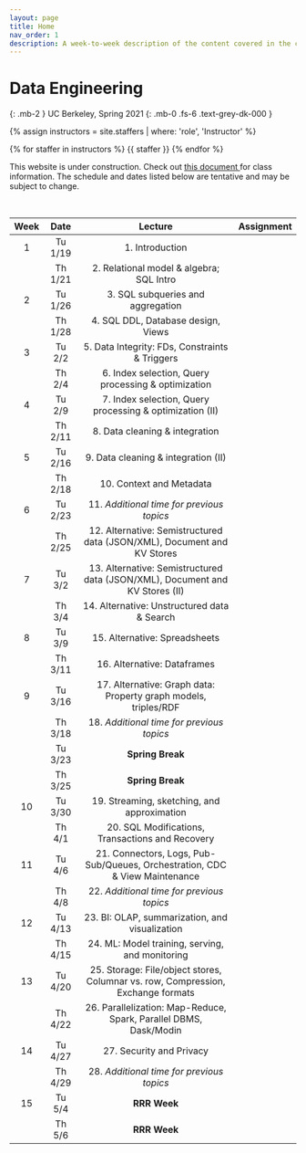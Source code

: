 ```yaml
---
layout: page
title: Home
nav_order: 1
description: A week-to-week description of the content covered in the course.
---
```


<link rel="stylesheet" href="css/index.css">

# Data Engineering
{: .mb-2 }
UC Berkeley, Spring 2021
{: .mb-0 .fs-6 .text-grey-dk-000 }

<div>

{% assign instructors = site.staffers | where: 'role', 'Instructor' %}
<div class="role">
  {% for staffer in instructors %}
  {{ staffer }}
  {% endfor %}

</div>

This website is under construction. Check out <a href="https://docs.google.com/document/d/1hXcZY9OKvAbHDMBZnjYBZ08KM8Sry6TsMEno0mJt5tI/edit"> this document </a> for class information. The schedule and dates listed below are tentative and may be subject to change.

</div>

<br>

| Week | Date | Lecture | Assignment |
| :--: | :--: | :--: | :--: |
| 1 | Tu 1/19 | 1. Introduction | |
| | Th 1/21 | 2. Relational model & algebra; SQL Intro | |
| 2 | Tu 1/26 | 3. SQL subqueries and aggregation | |
|  | Th 1/28 | 4. SQL DDL, Database design, Views | |
| 3 | Tu 2/2 | 5. Data Integrity: FDs, Constraints & Triggers | |
|  | Th 2/4 | 6. Index selection, Query processing & optimization | |
| 4 | Tu 2/9 | 7. Index selection, Query processing & optimization (II) | |
|  | Th 2/11 | 8. Data cleaning & integration | |
| 5| Tu 2/16 | 9. Data cleaning & integration (II) | |
|  | Th 2/18 | 10. Context and Metadata | |
| 6 | Tu 2/23 | 11. *Additional time for previous topics* | |
|  | Th 2/25 | 12. Alternative: Semistructured data (JSON/XML), Document and KV Stores | |
| 7 | Tu 3/2 | 13. Alternative: Semistructured data (JSON/XML), Document and KV Stores (II) | |
|  | Th 3/4 | 14. Alternative: Unstructured data & Search | |
| 8 | Tu 3/9 | 15. Alternative: Spreadsheets | |
|  | Th 3/11 | 16. Alternative: Dataframes | |
| 9 | Tu 3/16 | 17. Alternative: Graph data: Property graph models, triples/RDF | |
|  | Th 3/18 | 18. *Additional time for previous topics* | |
| | Tu 3/23 | **Spring Break** | |
| | Th 3/25 | **Spring Break** | |
| 10 | Tu 3/30 | 19. Streaming, sketching, and approximation | |
|  | Th 4/1 | 20. SQL Modifications, Transactions and Recovery | |
| 11 | Tu 4/6 | 21. Connectors, Logs, Pub-Sub/Queues, Orchestration, CDC & View Maintenance | |
|  | Th 4/8 | 22. *Additional time for previous topics* | |
| 12 | Tu 4/13 | 23. BI: OLAP, summarization, and visualization | |
|  | Th 4/15 | 24. ML: Model training, serving, and monitoring | |
| 13 | Tu 4/20 | 25. Storage: File/object stores, Columnar vs. row, Compression, Exchange formats | |
|  | Th 4/22 | 26. Parallelization: Map-Reduce, Spark, Parallel DBMS, Dask/Modin | |
| 14 | Tu 4/27 | 27. Security and Privacy | |
|  | Th 4/29 | 28. *Additional time for previous topics* | |
| 15 | Tu 5/4 | **RRR Week** | |
|  | Th 5/6 | **RRR Week** | |
